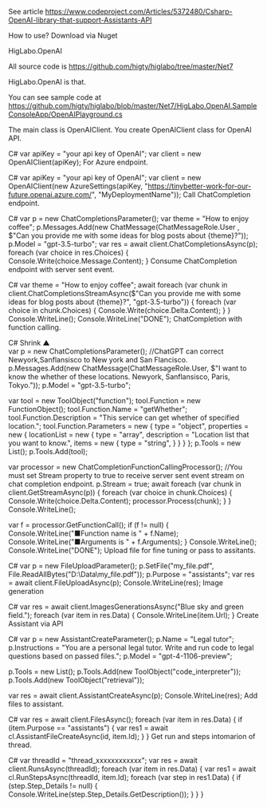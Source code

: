 ﻿See article
https://www.codeproject.com/Articles/5372480/Csharp-OpenAI-library-that-support-Assistants-API

How to use?
Download via Nuget

HigLabo.OpenAI

All source code is 
https://github.com/higty/higlabo/tree/master/Net7

HigLabo.OpenAI is that.

You can see sample code at
https://github.com/higty/higlabo/blob/master/Net7/HigLabo.OpenAI.SampleConsoleApp/OpenAIPlayground.cs
 

The main class is OpenAIClient. You create OpenAIClient class for OpenAI API.

C#
var apiKey = "your api key of OpenAI";
var client = new OpenAIClient(apiKey);
For Azure endpoint.

C#
var apiKey = "your api key of OpenAI";
var client = new OpenAIClient(new AzureSettings(apiKey, "https://tinybetter-work-for-our-future.openai.azure.com/", "MyDeploymentName"));
Call ChatCompletion endpoint.

C#
var p = new ChatCompletionsParameter();
var theme = "How to enjoy coffee";
p.Messages.Add(new ChatMessage(ChatMessageRole.User
    , $"Can you provide me with some ideas for blog posts about {theme}?"));
p.Model = "gpt-3.5-turbo";
var res = await client.ChatCompletionsAsync(p);
foreach (var choice in res.Choices)
{
     Console.Write(choice.Message.Content);
}
Consume ChatCompletion endpoint with server sent event.

C#
var theme = "How to enjoy coffee";
await foreach (var chunk in client.ChatCompletionsStreamAsync($"Can you provide me with some ideas for blog posts about {theme}?", "gpt-3.5-turbo"))
{
    foreach (var choice in chunk.Choices)
    {
        Console.Write(choice.Delta.Content);
    }
}
Console.WriteLine();
Console.WriteLine("DONE");
ChatCompletion with function calling.

C#
Shrink ▲   
var p = new ChatCompletionsParameter();
//ChatGPT can correct Newyork,Sanflansisco to New york and San Flancisco.
p.Messages.Add(new ChatMessage(ChatMessageRole.User, $"I want to know the whether of these locations. Newyork, Sanflansisco, Paris, Tokyo."));
p.Model = "gpt-3.5-turbo";

var tool = new ToolObject("function");
tool.Function = new FunctionObject();
tool.Function.Name = "getWhether";
tool.Function.Description = "This service can get whether of specified location.";
tool.Function.Parameters = new
{
    type = "object",
    properties = new
    {
        locationList = new
        {
            type = "array",
            description = "Location list that you want to know.",
            items = new
            {
                type = "string",
            }
        }
    }
};
p.Tools = new List<ToolObject>();
p.Tools.Add(tool);

var processor = new ChatCompletionFunctionCallingProcessor();
//You must set Stream property to true to receive server sent event stream on chat completion endpoint.
p.Stream = true;
await foreach (var chunk in client.GetStreamAsync(p))
{
    foreach (var choice in chunk.Choices)
    {
        Console.Write(choice.Delta.Content);
        processor.Process(chunk);
    }
}
Console.WriteLine();

var f = processor.GetFunctionCall();
if (f != null)
{
    Console.WriteLine("■Function name is " + f.Name);
    Console.WriteLine("■Arguments is " + f.Arguments);
}
Console.WriteLine();
Console.WriteLine("DONE");
Upload file for fine tuning or pass to assitants.

C#
var p = new FileUploadParameter();
p.SetFile("my_file.pdf", File.ReadAllBytes("D:\\Data\\my_file.pdf"));
p.Purpose = "assistants";
var res = await client.FileUploadAsync(p);
Console.WriteLine(res);
Image generation

C#
var res = await client.ImagesGenerationsAsync("Blue sky and green field.");
foreach (var item in res.Data)
{
    Console.WriteLine(item.Url);
}
Create Assistant via API

C#
var p = new AssistantCreateParameter();
p.Name = "Legal tutor";
p.Instructions = "You are a personal legal tutor. Write and run code to legal questions based on passed files.";
p.Model = "gpt-4-1106-preview";

p.Tools = new List<ToolObject>();
p.Tools.Add(new ToolObject("code_interpreter"));
p.Tools.Add(new ToolObject("retrieval"));

var res = await client.AssistantCreateAsync(p);
Console.WriteLine(res);
Add files to assistant.

C#
var res = await client.FilesAsync();
foreach (var item in res.Data)
{
    if (item.Purpose == "assistants")
    {
        var res1 = await cl.AssistantFileCreateAsync(id, item.Id);
    }
}
Get run and steps intomarion of thread.

C#
var threadId = "thread_xxxxxxxxxxxx";
var res = await client.RunsAsync(threadId);
foreach (var item in res.Data)
{
    var res1 = await cl.RunStepsAsync(threadId, item.Id);
    foreach (var step in res1.Data)
    {
        if (step.Step_Details != null)
        {
            Console.WriteLine(step.Step_Details.GetDescription());
        }
    }
}
 